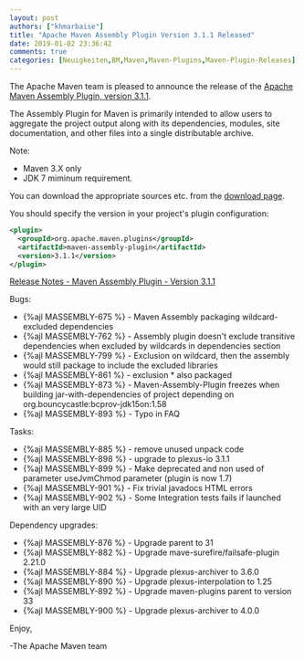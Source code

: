 ```yaml
---
layout: post
authors: ["khmarbaise"]
title: "Apache Maven Assembly Plugin Version 3.1.1 Released"
date: 2019-01-02 23:36:42
comments: true
categories: [Neuigkeiten,BM,Maven,Maven-Plugins,Maven-Plugin-Releases]
---
```

The Apache Maven team is pleased to announce the release of the [Apache
Maven Assembly Plugin, version 3.1.1](https://maven.apache.org/plugins/maven-assembly-plugin/).

The Assembly Plugin for Maven is primarily intended to allow users to aggregate
the project output along with its dependencies, modules, site documentation,
and other files into a single distributable archive.

Note:

 * Maven 3.X only
 * JDK 7 miminum requirement.

You can download the appropriate sources etc. from the [download page](https://maven.apache.org/plugins/maven-assembly-plugin/download.cgi).

You should specify the version in your project's plugin configuration:

``` xml
<plugin>
  <groupId>org.apache.maven.plugins</groupId>
  <artifactId>maven-assembly-plugin</artifactId>
  <version>3.1.1</version>
</plugin>
```

<!-- more -->

[Release Notes - Maven Assembly Plugin - Version 3.1.1](https://issues.apache.org/jira/secure/ReleaseNote.jspa?projectId=12317220&version=12341358)

Bugs:

 * {%ajl MASSEMBLY-675 %} - Maven Assembly packaging wildcard-excluded dependencies
 * {%ajl MASSEMBLY-762 %} - Assembly plugin doesn't exclude transitive dependencies when excluded by wildcards in dependencies section
 * {%ajl MASSEMBLY-799 %} - Exclusion on wildcard, then the assembly would still package to include the excluded libraries
 * {%ajl MASSEMBLY-861 %} - exclusion * also packaged
 * {%ajl MASSEMBLY-873 %} - Maven-Assembly-Plugin freezes when building jar-with-dependencies of project depending on org.bouncycastle:bcprov-jdk15on:1.58
 * {%ajl MASSEMBLY-893 %} - Typo in FAQ

Tasks:

 * {%ajl MASSEMBLY-885 %} - remove unused unpack code
 * {%ajl MASSEMBLY-898 %} - upgrade to plexus-io 3.1.1
 * {%ajl MASSEMBLY-899 %} - Make deprecated and non used of parameter useJvmChmod parameter (plugin is now 1.7)
 * {%ajl MASSEMBLY-901 %} - Fix trivial javadocs HTML errors
 * {%ajl MASSEMBLY-902 %} - Some Integration tests fails if launched with an very large UID

Dependency upgrades:

 * {%ajl MASSEMBLY-876 %} - Upgrade parent to 31
 * {%ajl MASSEMBLY-882 %} - Upgrade mave-surefire/failsafe-plugin 2.21.0
 * {%ajl MASSEMBLY-884 %} - Upgrade plexus-archiver to 3.6.0
 * {%ajl MASSEMBLY-890 %} - Upgrade plexus-interpolation to 1.25
 * {%ajl MASSEMBLY-892 %} - Upgrade maven-plugins parent to version 33
 * {%ajl MASSEMBLY-900 %} - Upgrade plexus-archiver to 4.0.0

Enjoy,

-The Apache Maven team
